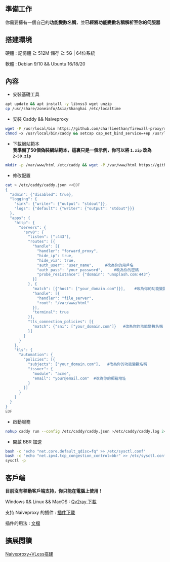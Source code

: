 ## 準備工作
你需要擁有一個自己的**功能變數名稱**，並**已經將功能變數名稱解析至你的伺服器**    
## 搭建環境
硬體 : 記憶體 ≧ 512M 儲存 ≧ 5G | 64位系統     

軟體 : Debian 9/10 && Ubuntu 16/18/20
## 內容
- 安裝基礎工具  
```bash
apt update && apt install -y libnss3 wget unzip
cp /usr/share/zoneinfo/Asia/Shanghai /etc/localtime
```
- 安裝 Caddy && Naiveproxy  
```bash
wget -P /usr/local/bin https://github.com/charlieethan/firewall-proxy/releases/download/2.2.0/caddy
chmod +x /usr/local/bin/caddy && setcap cap_net_bind_service=+ep /usr/local/bin/caddy
```
- 下載網站範本    
**我準備了50個偽裝網站範本，這裏只是一個示例，你可以將 `1.zip` 改為 `2~50.zip`**   
```bash
mkdir -p /var/www/html /etc/caddy && wget -P /var/www/html https://github.com/charlieethan/firewall-proxy/releases/download/2.1.1-t/1.zip && unzip /var/www/html/1.zip -d /var/www/html
```
- 修改配置
```bash
cat > /etc/caddy/caddy.json <<EOF
{ 
  "admin": {"disabled": true},
  "logging": {
    "sink": {"writer": {"output": "stdout"}},
    "logs": {"default": {"writer": {"output": "stdout"}}}
  },
  "apps": {
    "http": {
      "servers": {
        "srv0": {
          "listen": [":443"],
          "routes": [{
            "handle": [{
              "handler": "forward_proxy",
              "hide_ip": true,
              "hide_via": true,
              "auth_user": "user_name",     #改為你的用戶名
              "auth_pass": "your_password",     #改為你的密碼
              "probe_resistance": {"domain": "unsplash.com:443"}
            }]
          }, {
            "match": [{"host": ["your_domain.com"]}],    #改為你的功能變數名稱
            "handle": [{
              "handler": "file_server",
              "root": "/var/www/html"
            }],
            "terminal": true
          }],
          "tls_connection_policies": [{
            "match": {"sni": ["your_domain.com"]}   #改為你的功能變數名稱
          }]
        }
      }
    },
    "tls": {
      "automation": {
        "policies": [{
          "subjects": ["your_domain.com"],   #改為你的功能變數名稱
          "issuer": {
            "module": "acme",
            "email": "your@email.com"  #改為你的郵箱地址
          }
        }]
      }
    }
  }
}
EOF
```
- 啟動服務  
```bash
nohup caddy run --config /etc/caddy/caddy.json >/etc/caddy/caddy.log 2<&1 &
```
- 開啟 BBR 加速
```bash
bash -c 'echo "net.core.default_qdisc=fq" >> /etc/sysctl.conf'
bash -c 'echo "net.ipv4.tcp_congestion_control=bbr" >> /etc/sysctl.conf'
sysctl -p
```
## 客戶端
**目前沒有移動客戶端支持，你只能在電腦上使用！**      

Windows && Linux && MacOS : [Qv2ray 下載](https://github.com/Qv2ray/Qv2ray/releases)       

支持 Naiveproxy 的插件 : [插件下載](https://github.com/Qv2ray/QvPlugin-NaiveProxy/releases)    

插件的用法 : [文檔](https://qv2ray.net/plugins/usage.html) 
## 擴展閲讀
[Naiveproxy+VLess搭建](https://blog.charlieethan.com/index.php/archives/539.html)